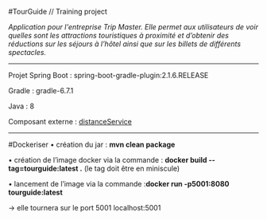 #TourGuide // Training project

<i>Application pour l'entreprise Trip Master. Elle permet aux utilisateurs de voir quelles sont les attractions touristiques à proximité et d’obtenir des réductions sur les séjours à l’hôtel ainsi que sur les billets de différents spectacles.</i>

<hr>
Projet Spring Boot : spring-boot-gradle-plugin:2.1.6.RELEASE

Gradle : gradle-6.7.1

Java : 8

Composant externe : <a href="https://github.com/Helloz18/distanceService">distanceService</a>

<hr>

#Dockeriser
• création du jar : <b>mvn clean package</b>

• création de l’image docker via la commande : <b>docker build --tag=tourguide:latest .</b>
(le tag doit être en miniscule)

• lancement de l’image via la commande :<b>docker run -p5001:8080 tourguide:latest</b>

→ elle tournera sur le port 5001 localhost:5001
